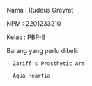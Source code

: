 Nama    : Rudeus Greyrat

NPM     : 2201233210

Kelas   : PBP-B

Barang yang perlu dibeli:

    - Zariff's Prosthetic Arm
    
    - Aqua Heartia